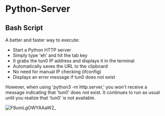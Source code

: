 # Python-Server
## Bash Script
A better and faster way to execute:

- Start a Python HTTP server
- Simply type 'eh' and hit the tab key
- It grabs the tun0 IP address and displays it in the terminal
- Automatically saves the URL to the clipboard
- No need for manual IP checking (ifconfig)
- Displays an error message if tun0 does not exist

However, when using 'python3 -m http.server,' you won't receive a message indicating that 'tun0' does not exist. 
It continues to run as usual until you realize that 'tun0' is not available.

![F8umLgOWYAAaW2_](https://github.com/behindd/Python-Server/assets/76596012/c632d553-3f83-4c78-acfd-f1634a988c9b)
